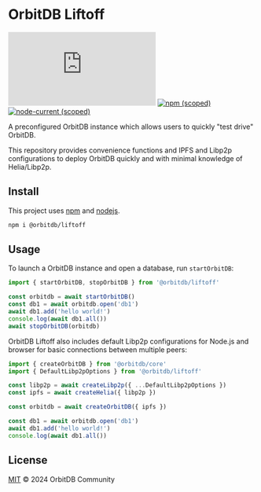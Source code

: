 # OrbitDB Liftoff

[![Matrix](https://img.shields.io/matrix/orbit-db%3Amatrix.org)](https://app.element.io/#/room/#orbit-db:matrix.org) [![npm (scoped)](https://img.shields.io/npm/v/%40orbitdb/liftoff)](https://www.npmjs.com/package/@orbitdb/liftoff) [![node-current (scoped)](https://img.shields.io/node/v/%40orbitdb/liftoff)](https://www.npmjs.com/package/@orbitdb/liftoff)

A preconfigured OrbitDB instance which allows users to quickly "test drive" OrbitDB. 

This repository provides convenience functions and IPFS and Libp2p configurations to deploy OrbitDB quickly and with minimal knowledge of Helia/Libp2p.

## Install

This project uses [npm](http://npmjs.com/) and [nodejs](https://nodejs.org/).

```sh
npm i @orbitdb/liftoff
```

## Usage

To launch a OrbitDB instance and open a database, run `startOrbitDB`:

```js
import { startOrbitDB, stopOrbitDB } from '@orbitdb/liftoff'

const orbitdb = await startOrbitDB()
const db1 = await orbitdb.open('db1')
await db1.add('hello world!')
console.log(await db1.all())
await stopOrbitDB(orbitdb)
```

OrbitDB Liftoff also includes default Libp2p configurations for Node.js and browser for basic connections between multiple peers:

```js
import { createOrbitDB } from '@orbitdb/core'
import { DefaultLibp2pOptions } from '@orbitdb/liftoff'

const libp2p = await createLibp2p({ ...DefaultLibp2pOptions })
const ipfs = await createHelia({ libp2p })

const orbitdb = await createOrbitDB({ ipfs })

const db1 = await orbitdb.open('db1')
await db1.add('hello world!')
console.log(await db1.all())
```


## License

[MIT](LICENSE) © 2024 OrbitDB Community
